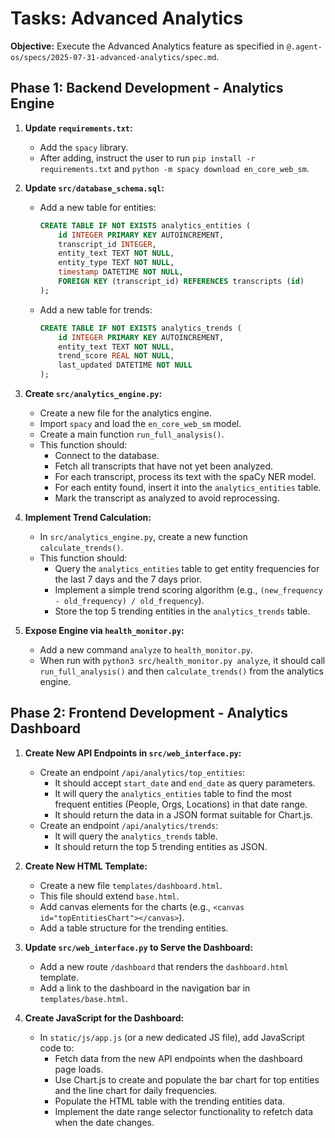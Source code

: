 # Tasks: Advanced Analytics

**Objective:** Execute the Advanced Analytics feature as specified in `@.agent-os/specs/2025-07-31-advanced-analytics/spec.md`.

## Phase 1: Backend Development - Analytics Engine

1.  **Update `requirements.txt`:**
    -   Add the `spacy` library.
    -   After adding, instruct the user to run `pip install -r requirements.txt` and `python -m spacy download en_core_web_sm`.

2.  **Update `src/database_schema.sql`:**
    -   Add a new table for entities:
        ```sql
        CREATE TABLE IF NOT EXISTS analytics_entities (
            id INTEGER PRIMARY KEY AUTOINCREMENT,
            transcript_id INTEGER,
            entity_text TEXT NOT NULL,
            entity_type TEXT NOT NULL,
            timestamp DATETIME NOT NULL,
            FOREIGN KEY (transcript_id) REFERENCES transcripts (id)
        );
        ```
    -   Add a new table for trends:
        ```sql
        CREATE TABLE IF NOT EXISTS analytics_trends (
            id INTEGER PRIMARY KEY AUTOINCREMENT,
            entity_text TEXT NOT NULL,
            trend_score REAL NOT NULL,
            last_updated DATETIME NOT NULL
        );
        ```

3.  **Create `src/analytics_engine.py`:**
    -   Create a new file for the analytics engine.
    -   Import `spacy` and load the `en_core_web_sm` model.
    -   Create a main function `run_full_analysis()`.
    -   This function should:
        -   Connect to the database.
        -   Fetch all transcripts that have not yet been analyzed.
        -   For each transcript, process its text with the spaCy NER model.
        -   For each entity found, insert it into the `analytics_entities` table.
        -   Mark the transcript as analyzed to avoid reprocessing.

4.  **Implement Trend Calculation:**
    -   In `src/analytics_engine.py`, create a new function `calculate_trends()`.
    -   This function should:
        -   Query the `analytics_entities` table to get entity frequencies for the last 7 days and the 7 days prior.
        -   Implement a simple trend scoring algorithm (e.g., `(new_frequency - old_frequency) / old_frequency`).
        -   Store the top 5 trending entities in the `analytics_trends` table.

5.  **Expose Engine via `health_monitor.py`:**
    -   Add a new command `analyze` to `health_monitor.py`.
    -   When run with `python3 src/health_monitor.py analyze`, it should call `run_full_analysis()` and then `calculate_trends()` from the analytics engine.

## Phase 2: Frontend Development - Analytics Dashboard

1.  **Create New API Endpoints in `src/web_interface.py`:**
    -   Create an endpoint `/api/analytics/top_entities`:
        -   It should accept `start_date` and `end_date` as query parameters.
        -   It will query the `analytics_entities` table to find the most frequent entities (People, Orgs, Locations) in that date range.
        -   It should return the data in a JSON format suitable for Chart.js.
    -   Create an endpoint `/api/analytics/trends`:
        -   It will query the `analytics_trends` table.
        -   It should return the top 5 trending entities as JSON.

2.  **Create New HTML Template:**
    -   Create a new file `templates/dashboard.html`.
    -   This file should extend `base.html`.
    -   Add canvas elements for the charts (e.g., `<canvas id="topEntitiesChart"></canvas>`).
    -   Add a table structure for the trending entities.

3.  **Update `src/web_interface.py` to Serve the Dashboard:**
    -   Add a new route `/dashboard` that renders the `dashboard.html` template.
    -   Add a link to the dashboard in the navigation bar in `templates/base.html`.

4.  **Create JavaScript for the Dashboard:**
    -   In `static/js/app.js` (or a new dedicated JS file), add JavaScript code to:
        -   Fetch data from the new API endpoints when the dashboard page loads.
        -   Use Chart.js to create and populate the bar chart for top entities and the line chart for daily frequencies.
        -   Populate the HTML table with the trending entities data.
        -   Implement the date range selector functionality to refetch data when the date changes.
